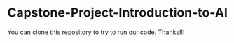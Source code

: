 # Capstone-Project-Introduction-to-AI
You can clone this repository to try to run our code. Thanks!!!
